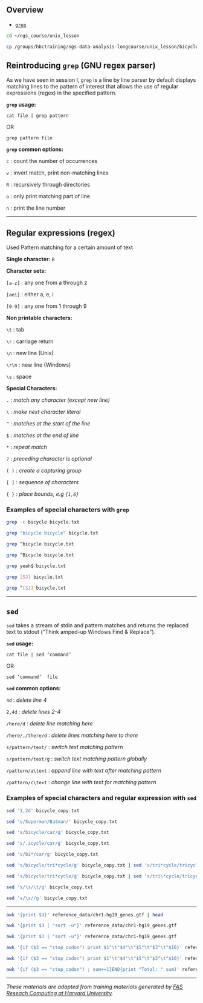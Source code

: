 
## Overview

* [`grep`](#grep)

```bash
cd ~/ngs_course/unix_lesson

cp /groups/hbctraining/ngs-data-analysis-longcourse/unix_lesson/bicycle.txt .
```

## Reintroducing `grep` (GNU regex parser) <a name="grep"></a>

As we have seen in session I, `grep` is a line by line parser by default displays matching lines to the pattern of interest that allows the use of regular expressions (regex) in the specified pattern.

**`grep` usage:**

`cat file | grep pattern`

OR

`grep pattern file`

**`grep` common options:**

`c` : count the number of occurrences

`v` : invert match, print non-matching lines

`R` : recursively through directories

`o` : only print matching part of line

`n` : print the line number

***

## Regular expressions (regex)

Used Pattern matching for a certain amount of text

**Single character:** `B`

**Character sets:**

`[a-z]` : any one from a through z 

`[aei]` : either a, e, i

`[0-9]` : any one from 1 through 9

**Non printable characters:**

`\t` : tab

`\r` : carriage return

`\n` : new line (Unix)

`\r\n` : new line (Windows)

`\s` : space

**Special Characters:**

`.` : *match any character (except new line)*

`\` : *make next character literal*

`^` : *matches at the start of the line*

`$` : *matches at the end of line*

`*` : *repeat match*

`?` : *preceding character is optional*

`( )` : *create a capturing group*

`[ ]` : *sequence of characters*

`{ }` : *place bounds, e.g `{1,6}`*

### Examples of special characters with `grep`

```bash
grep -c bicycle bicycle.txt

grep "bicycle bicycle" bicycle.txt 

grep ^bicycle bicycle.txt

grep ^Bicycle bicycle.txt 

grep yeah$ bicycle.txt

grep [SJ] bicycle.txt

grep ^[SJ] bicycle.txt 
```
***

## `sed`

`sed` takes a stream of stdin and pattern matches and returns the replaced text to stdout ("Think amped-up Windows Find & Replace").

**`sed` usage:** 

`cat file | sed ‘command’`

OR

`sed ‘command’  file`

**`sed` common options:**

`4d` : *delete line 4*

`2,4d` : *delete lines 2-4*

`/here/d` : *delete line matching here*

`/here/,/there/d` : *delete lines matching here to there*

`s/pattern/text/` : *switch text matching pattern*

`s/pattern/text/g` : *switch text matching pattern globally*

`/pattern/a\text` : *append line with text after matching pattern*

`/pattern/c\text` : *change line with text for matching pattern*

### Examples of special characters and regular expression with `sed`

```bash
sed '1,2d' bicycle_copy.txt

sed 's/Superman/Batman/' bicycle_copy.txt 

sed 's/bicycle/car/g' bicycle_copy.txt 

sed 's/.icycle/car/g' bicycle_copy.txt

sed 's/bi*/car/g' bicycle_copy.txt

sed 's/bicycle/tri*cycle/g' bicycle_copy.txt | sed 's/tri*cycle/tricycle/g'   ## does this work?

sed 's/bicycle/tri*cycle/g' bicycle_copy.txt | sed 's/tri\*cycle/tricycle/g'

sed 's/\s/\t/g' bicycle_copy.txt

sed 's/\s//g' bicycle_copy.txt
```
***

```bash
awk '{print $3}' reference_data/chr1-hg19_genes.gtf | head

awk '{print $3 | "sort -u"}' reference_data/chr1-hg19_genes.gtf 

awk '{print $3 | "sort -u"}' reference_data/chr1-hg19_genes.gtf 

awk '{if ($3 == "stop_codon") print $1"\t"$4"\t"$5"\t"$3"\t"$10}' reference_data/chr1-hg19_genes.gtf | head

awk '{if ($3 == "stop_codon") print $1"\t"$4"\t"$5"\t"$3"\t"$10}' reference_data/chr1-hg19_genes.gtf | sed 's/"//g' | sed 's/;//g' | head

awk '{if ($3 == "stop_codon") ; sum+=1}END{print "Total: " sum}' reference_data/chr1-hg19_genes.gtf 
```

***
*These materials are adapted from training materials generated by [FAS Reseach Computing at Harvard University](https://www.rc.fas.harvard.edu/training/training-materials/).*

